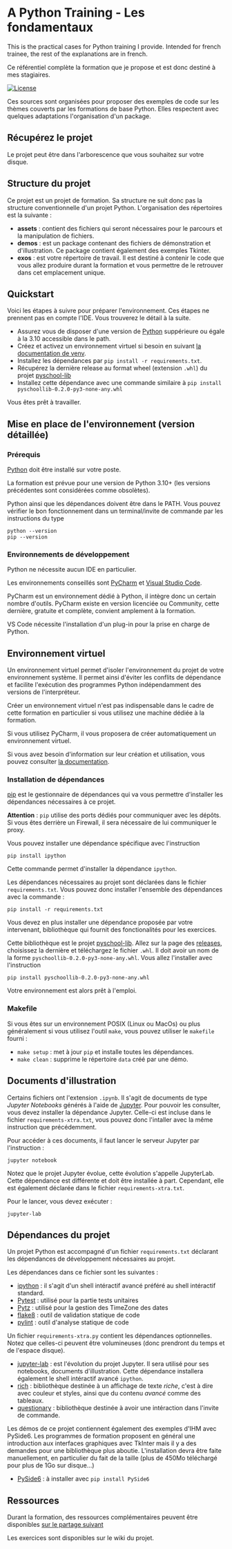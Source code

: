 # A Python Training - Les fondamentaux

This is the practical cases for Python training I provide. Intended for french trainee, the rest of the explanations
are in french.

Ce référentiel complète la formation que je propose et est donc destiné à mes stagiaires. 

[![License](https://img.shields.io/github/license/darko-itpro/training-python.svg?style=plastic)](https://github.com/darko-itpro/training-python/blob/master/LICENSE)

Ces sources sont organisées pour proposer des exemples de code sur les thèmes couverts par les formations de base
Python. Elles respectent avec quelques adaptations l'organisation d'un package.

## Récupérez le projet
Le projet peut être dans l'arborescence que vous souhaitez sur votre disque.

## Structure du projet
Ce projet est un projet de formation. Sa structure ne suit donc pas la
structure conventionnelle d'un projet Python. L'organisation des répertoires
est la suivante :
 * **assets** : contient des fichiers qui seront nécessaires pour le parcours 
 et la manipulation de fichiers.
 * **demos** : est un package contenant des fichiers de démonstration et
 d'illustration. Ce package contient également des exemples Tkinter.
 * **exos** : est votre répertoire de travail. Il est destiné à contenir le
 code que vous allez produire durant la formation et vous permettre de le
 retrouver dans cet emplacement unique.

## Quickstart
Voici les étapes à suivre pour préparer l'environnement. Ces étapes ne prennent pas en compte
l'IDE. Vous trouverez le détail à la suite.
- Assurez vous de disposer d'une version de [Python](https://www.python.org) suppérieure ou égale à
  la 3.10 accessible dans le path.
- Créez et activez un environnement virtuel si besoin en
  suivant [la documentation de venv](https://docs.python.org/fr/3/library/venv.html).
- Installez les dépendances par `pip install -r requirements.txt`.
- Récupérez la dernière release au format wheel (extension `.whl`) du 
  projet [pyschool-lib](https://github.com/darko-itpro/pyschool-lib/releases)
- Installez cette dépendance avec une commande similaire
  à `pip install pyschoollib-0.2.0-py3-none-any.whl`

Vous êtes prêt à travailler.

## Mise en place de l'environnement (version détaillée)
### Prérequis
[Python](https://www.python.org) doit être installé sur votre poste.

La formation est prévue pour une version de Python 3.10+ (les versions précédentes sont considérées
comme obsolètes).

Python ainsi que les dépendances doivent être dans le PATH. Vous pouvez vérifier le bon
fonctionnement dans un terminal/invite de commande par les instructions du type

```
python --version
pip --version
```

### Environnements de développement
Python ne nécessite aucun IDE en particulier.

Les environnements conseillés sont [PyCharm](https://www.jetbrains.com/fr-fr/pycharm/)
et [Visual Studio Code](https://code.visualstudio.com/).

PyCharm est un environnement dédié à Python, il intègre donc un certain nombre
d'outils. PyCharm existe en version licenciée ou Community, cette dernière,
gratuite et complète, convient amplement à la formation.

VS Code nécessite l'installation d'un plug-in pour la prise en charge de
Python.

## Environnement virtuel
Un environnement virtuel permet d'isoler l'environnement du projet de votre
environnement système. Il permet ainsi d'éviter les conflits de dépendance et
facilite l'exécution des programmes Python indépendamment des versions de
l'interpréteur.

Créer un environnement virtuel n'est pas indispensable dans le cadre de cette formation en
particulier si vous utilisez une machine dédiée à la formation.

Si vous utilisez PyCharm, il vous proposera de créer automatiquement un environnement virtuel.

Si vous avez besoin d'information sur leur création et utilisation, vous pouvez consulter
[la documentation](https://docs.python.org/fr/3/library/venv.html).

### Installation de dépendances
[pip](https://pypi.python.org/pypi/pip) est le gestionnaire de dépendances qui
va vous permettre d'installer les dépendances nécessaires à ce projet.

**Attention** : `pip` utilise des ports dédiés pour communiquer avec les
dépôts. Si vous êtes derrière un Firewall, il sera nécessaire de lui
communiquer le proxy.

Vous pouvez installer une dépendance spécifique avec l'instruction
```shell
pip install ipython
```

Cette commande permet d'installer la dépendance `ipython`.

Les dépendances nécessaires au projet sont déclarées dans le fichier
`requirements.txt`. Vous pouvez donc installer l'ensemble des dépendances avec
la commande :

```shell
pip install -r requirements.txt
```

Vous devez en plus installer une dépendance proposée par votre intervenant, bibliothèque qui
fournit des fonctionalités pour les exercices.

Cette bibliothèque est le projet [pyschool-lib](https://github.com/darko-itpro/pyschool-lib). Allez
sur la page des [releases](https://github.com/darko-itpro/pyschool-lib/releases), choisissez la
dernière et téléchargez le fichier `.whl`. Il doit avoir un nom de la
forme `pyschoollib-0.2.0-py3-none-any.whl`. Vous allez l'installer avec l'instruction

```shell
pip install pyschoollib-0.2.0-py3-none-any.whl
```

Votre environnement est alors prêt à l'emploi.

### Makefile
Si vous êtes sur un environnement POSIX (Linux ou MacOs) ou plus généralement si vous utilisez
l'outil `make`, vous pouvez utiliser le `makefile` fourni :
 * `make setup` : met à jour `pip` et installe toutes les dépendances.
 * `make clean` : supprime le répertoire `data` créé par une démo.
 
## Documents d'illustration

Certains fichiers ont l'extension `.ipynb`. Il s'agit de documents de type
*Jupyter Notebooks* générés à l'aide de [Jupyter](http://jupyter.org/). Pour
pouvoir les consulter, vous devez installer la dépendance Jupyter. Celle-ci est incluse dans
le fichier `requirements-xtra.txt`, vous pouvez donc l'intaller avec la même instruction que
précédemment.
 
Pour accéder à ces documents, il faut lancer le serveur Jupyter par
l'instruction :
```
jupyter notebook
```
Notez que le projet Jupyter évolue, cette évolution s'appelle JupyterLab. Cette dépendance est
différente et doit être installée à part. Cependant, elle est également déclarée dans le fichier
`requirements-xtra.txt`.

Pour le lancer, vous devez exécuter :
```
jupyter-lab
```

## Dépendances du projet
Un projet Python est accompagné d'un fichier `requirements.txt` déclarant les dépendances de
développement nécessaires au projet.

Les dépendances dans ce fichier sont les suivantes :
 * [ipython](https://jupyter.org/) : il s'agit d'un shell intéractif avancé préféré au shell
   intéractif standard.
 * [Pytest](https://docs.pytest.org/) : utilisé pour la partie tests unitaires
 * [Pytz](https://pypi.org/project/pytz/) : utilisé pour la gestion des TimeZone des dates
 * [flake8](https://flake8.pycqa.org/) : outil de validation statique de code
 * [pylint](https://pypi.org/project/pylint/) : outil d'analyse statique de code

Un fichier `requirements-xtra.py` contient les dépendances optionnelles. Notez que celles-ci
peuvent être volumineuses (donc prendront du temps et de l'espace disque).
 * [jupyter-lab](https://jupyter.org/) : est l'évolution du projet Jupyter. Il sera utilisé pour ses notebooks,
   documents d'illustration. Cette dépendance installera également le shell intéractif 
   avancé `ipython`.
 * [rich](https://rich.readthedocs.io/) : bibliothèque destinée à un affichage de texte _riche_,
   c'est à dire avec couleur et styles, ainsi que du contenu _avancé_ comme des tableaux.
 * [questionary](https://pypi.org/project/questionary/) : bibliothèque destinée à avoir une
   intéraction dans l'invite de commande.

Les démos de ce projet contiennent également des exemples d'IHM avec PySide6. Les programmes de
formation proposent en général une introduction aux interfaces graphiques avec TkInter mais il y
a des demandes pour une bibliothèque plus aboutie. L'installation devra être faite manuellement,
en particulier du fait de la taille (plus de 450Mo téléchargé pour plus de 1Go sur disque…)
 * [PySide6](https://pypi.org/project/PySide6/) : à installer avec `pip install PySide6`
 
## Ressources

Durant la formation, des ressources complémentaires peuvent être disponibles
[sur le partage suivant](https://bit.ly/3uh2MEQ)

Les exercices sont disponibles sur le wiki du projet.
